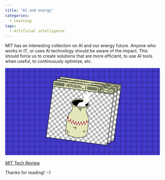 ```yaml
---
title: "AI and energy"
categories:
  - Learning
tags:
  - Artificial intelligence
---
```


MIT has an interesting collection on AI and our energy future. Anyone who works in IT, or uses AI technology should be aware of the impact. This should force us to create solutions that are more efficient, to use AI tools when useful, to continuously optimize, etc. 

![img](../assets/images/2025-06-27-ai-energy.png)

[MIT Tech Review](https://www.technologyreview.com/supertopic/ai-energy-package/)

Thanks for reading! :-)
